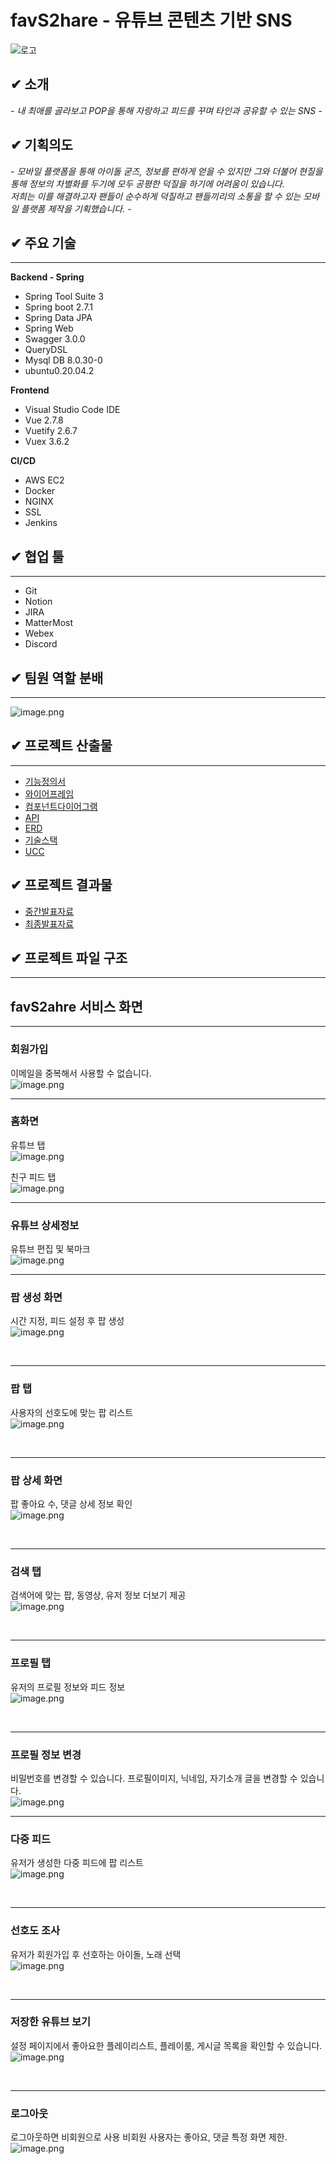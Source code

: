 #  favS2hare - 유튜브 콘텐츠 기반 SNS

![로고](./docs/image/favS2hare.png)

## ✔ 소개
*- 내 최애를 골라보고 POP을 통해 자랑하고 피드를 꾸며 타인과 공유할 수 있는 SNS -*

## ✔ 기획의도
*- 모바일 플랫폼을 통해 아이돌 굳즈, 정보를 편하게 얻을 수 있지만 그와 더불어 현질을 통해 정보의 차별화를 두기에 모두 공평한 덕질을 하기에 어려움이 있습니다.  
저희는 이를 해결하고자 팬들이 순수하게 덕질하고 팬들끼리의 소통을 할 수 있는 모바일 플랫폼 제작을 기획했습니다. -*

## ✔ 주요 기술
---

**Backend - Spring**
- Spring Tool Suite 3
- Spring boot 2.7.1
- Spring Data JPA
- Spring Web
- Swagger 3.0.0
- QueryDSL
- Mysql DB 8.0.30-0
- ubuntu0.20.04.2

**Frontend**
- Visual Studio Code IDE
- Vue 2.7.8
- Vuetify 2.6.7
- Vuex 3.6.2

**CI/CD**
- AWS EC2
- Docker
- NGINX
- SSL
- Jenkins

## ✔ 협업 툴
---
- Git
- Notion
- JIRA
- MatterMost
- Webex
- Discord

## ✔ 팀원 역할 분배
---
![image.png](./docs/image/역할배분.png)

## ✔ 프로젝트 산출물
---
- [기능정의서](./docs/기능정의서.md)
- [와이어프레임](./docs/와이어프레임.md)
- [컴포넌트다이어그램](./docs/컴포넌트_다이어그램.md)
- [API](./docs/API.md)
- [ERD](./docs/ERD.md)
- [기술스택](./docs/기술스택.md)
- [UCC](./docs/UCC.md)

## ✔ 프로젝트 결과물
- [중간발표자료](./docs/공통PJT_A803_중간발표자료.pdf)
- [최종발표자료](./docs/공통PJT_A803_최종발표자료.pdf)

## ✔ 프로젝트 파일 구조
---

## favS2ahre 서비스 화면
---

### 회원가입 
이메일을 중복해서 사용할 수 없습니다.
<br>
![image.png](./docs/image/회원가입.png)
<br>
<hr>

### 홈화면
유튜브 탭
<br>
![image.png](./docs/image/유튜브탭.png)

친구 피드 탭
<br>
![image.png](./docs/image/친구피드.png)
<br>
<hr>

### 유튜브 상세정보
유튜브 편집 및 북마크
<br>
![image.png](./docs/image/유튜브상세.png)
<br>
<hr>

### 팝 생성 화면
시간 지정, 피드 설정 후 팝 생성
<br>
![image.png](./docs/image/팝생성.png)

<br>
<hr>

### 팝 탭
사용자의 선호도에 맞는 팝 리스트 
<br>
![image.png](./docs/image/팝탭.png)

<br>
<hr>

### 팝 상세 화면
팝 좋아요 수, 댓글 상세 정보 확인
<br>
![image.png](./docs/image/팝상세.png)

<br>
<hr>

### 검색 탭
검색어에 맞는 팝, 동영상, 유저 정보
더보기 제공
<br>
![image.png](./docs/image/검색.png)

<br>
<hr>

### 프로필 탭
유저의 프로필 정보와 피드 정보
<br>
![image.png](./docs/image/프로필.png)

<br>
<hr>

### 프로필 정보 변경
비밀번호를 변경할 수 있습니다.
프로필이미지, 닉네임, 자기소개 글을 변경할 수 있습니다.
<br>
![image.png](./docs/image/프로필변경.png)
<br>
<hr>

### 다중 피드
유저가 생성한 다중 피드에 팝 리스트 
<br>
![image.png](./docs/image/다중피드.png)

<br>
<hr>

### 선호도 조사
유저가 회원가입 후 선호하는 아이돌, 노래 선택 
<br>
![image.png](./docs/image/선호도.png)

<br>
<hr>

### 저장한 유튜브 보기
설정 페이지에서 좋아요한 플레이리스트, 플레이룸, 게시글 목록을 확인할 수 있습니다.
<br>
![image.png](./docs/image/저장영상.png)

<br>
<hr>

### 로그아웃
로그아웃하면 비회원으로 사용
비회원 사용자는 좋아요, 댓글 특정 화면 제한.
<br>
![image.png](./docs/image/로그아웃.png)
